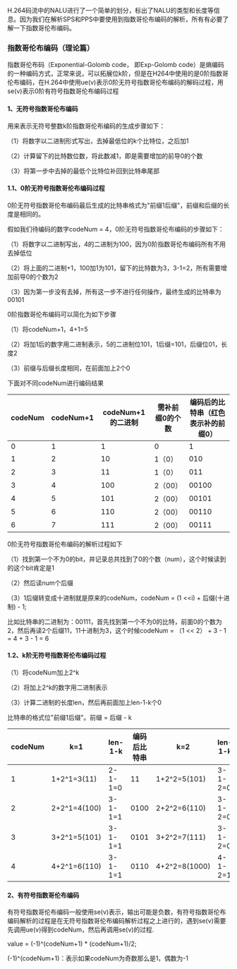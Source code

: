 H.264码流中的NALU进行了一个简单的划分，标出了NALU的类型和长度等信息。因为我们在解析SPS和PPS中要使用到指数哥伦布编码的解析，所有有必要了解一下指数哥伦布编码。

### 指数哥伦布编码（理论篇）

指数哥伦布码（Exponential-Golomb code， 即Exp-Golomb code）是熵编码的一种编码方式，正常来说，可以拓展位k阶，但是在H264中使用的是0阶指数哥伦布编码，在H.264中使用ue(v)表示0阶无符号指数哥伦布编码的解码过程，用se(v)表示0阶有符号指数哥伦布编码过程

#### 1、无符号指数哥伦布编码

用来表示无符号整数k阶指数哥伦布编码的生成步骤如下：

（1）将数字以二进制形式写出，去掉最低位的k个比特位，之后加1

（2）计算留下的比特数位数，将此数减1，即是需要增加的前导0的个数

（3）将第一步中去掉的最低个比特位补回到比特串尾部

#### 1.1、0阶无符号指数哥伦布编码过程

0阶无符号指数哥伦布编码最后生成的比特串格式为"前缀1后缀"，前缀和后缀的长度是相同的。

假如我们待编码的数字codeNum = 4，0阶无符号指数哥伦布编码的步骤如下：

（1）将数字以二进制写出，4的二进制为100，因为0阶指数哥伦布编码所有不用去掉低位

（2）将上面的二进制+1，100加1为101，留下的比特数为3，3-1=2，所有需要增加前导0的个数为2

（3）因为第一步没有去掉，所有这一步不进行任何操作，最终生成的比特串为00101

0阶指数哥伦布编码可以简化为如下步骤

（1）将codeNum+1，4+1=5

（2）将加1后的数字用二进制表示，5的二进制位101，1后缀=101，后缀位01，长度2

（3）前缀与后缀长度相同，在前面加上2个0 

下面对不同codeNum进行编码结果

| codeNum | codeNum+1 | codeNum+1的二进制 | 需补前缀0的个数 | 编码后的比特串（红色表示补的前缀0） |
| ------- | --------- | ----------------- | --------------- | ----------------------------------- |
| 0       | 1         | 1                 | 0               | 1                                   |
| 1       | 2         | 10                | 1（0）          | 010                                 |
| 2       | 3         | 11                | 1（0）          | 011                                 |
| 3       | 4         | 100               | 2（00）         | 00100                               |
| 4       | 5         | 101               | 2（00）         | 00101                               |
| 5       | 6         | 110               | 2（00）         | 00110                               |
| 6       | 7         | 111               | 2（00）         | 00111                               |

0阶无符号指数哥伦布编码的解析过程如下

（1）找到第一个不为0的bit，并记录总共找到了0的个数（num），这个时候读到的这个bit肯定是1

（2）然后读num个后缀

（3）1后缀转变成十进制就是原来的codeNum，codeNum = (1 <<i) + 后缀(十进制) - 1;

比如比特串的二进制为：00111，首先找到第一个不为0的比特，前面0的个数为2，然后再读2个后缀11，11十进制为3，这个时候codeNum = （1 << 2） + 3 - 1 = 4 + 3 - 1 = 6

#### 1.2、k阶无符号指数哥伦布编码过程

（1）将codeNum加上2^k

（2）将加上2^k的数字用二进制表示

（3）计算二进制的长度len，然后再前面加上len-1-k个0

比特串的格式位"前缀1后缀"。前缀 = 后缀 - k

| codeNum | k=1          | len-1-k | 编码后比特串 | k=2           | len-1-k | 编码后比特串 |
| ------- | ------------ | ------- | ------------ | ------------- | ------- | ------------ |
| 1       | 1+2^1=3(11)  | 2-1-1=0 | 11           | 1+2^2=5(101)  | 3-1-2=0 | 101          |
| 2       | 2+2^1=4(100) | 3-1-1=1 | 0100         | 2+2^2=6(110)  | 3-1-2=0 | 110          |
| 3       | 3+2^1=5(101) | 3-1-1=1 | 0101         | 3+2^2=7(111)  | 3-1-2=0 | 111          |
| 4       | 4+2^1=6(110) | 3-1-1=1 | 0110         | 4+2^2=8(1000) | 4-1-2=1 | 01000        |

#### 2、有符号指数哥伦布编码

有符号指数哥伦布编码一般使用se(v)表示，输出可能是负数，有符号指数哥伦布编码解析的过程是在无符号指数哥伦布编码解析过程之上进行的，遇到se(v)需要先调用ue(v)得到codeNum，然后再调用se(v)的过程.

value = (-1)^(codeNum+1) * (codeNum+1)/2;

(-1)^(codeNum+1)：表示如果codeNum为奇数那么是1，偶数为-1